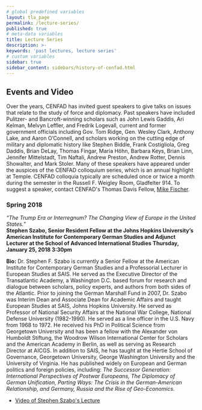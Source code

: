 ```yaml
---
# global predefined variables
layout: tla_page
permalink: /lecture-series/
published: true
# meta-data variables
title: Lecture Series
description: >- 
keywords: 'past lectures, lecture series'
# custom variables
sidebar: true
sidebar_content: sidebars/history-of-cenfad.html     
---
```

## Events and Video
Over the years, CENFAD has invited guest speakers to give talks on issues that relate to the study of force and diplomacy. Past speakers have included Pulitzer- and Bancroft-winning scholars such as John Lewis Gaddis, Ari Kelman, Melvyn Leffler, and Fredrik Logevall, current and former government officials including Gov. Tom Ridge, Gen. Wesley Clark, Anthony Lake, and Aaron O’Connell, and scholars working on the cutting edge of military and diplomatic history like Stephen Biddle, Frank Costigliola, Greg Daddis, Brian DeLay, Thomas Fingar, Maria Höhn, Barbara Keys, Brian Linn, Jennifer Mittelstadt, Tim Naftali, Andrew Preston, Andrew Rotter, Dennis Showalter, and Mark Stoler. Many of these speakers have appeared under the auspices of the CENFAD colloquium series, which is an annual highlight at Temple. CENFAD colloquia typically are scheduled once or twice a month during the semester in the Russell F. Weigley Room, Gladfelter 914. To suggest a speaker, contact CENFAD's Thomas Davis Fellow, [Mike Fischer](mailto:tuh29881@temple.edu).

### Spring 2018
_“The Trump Era or Interregnum? The Changing View of Europe in the United States.”_<br>
**Stephen Szabo, Senior Resident Fellow at the Johns Hopkins University’s American Institute for Contemporary German Studies and Adjunct Lecturer at the School of Advanced International Studies**
**Thursday, January 25, 2018 3:30pm**

**Bio:** Dr. Stephen F. Szabo is currently a Senior Fellow at the American Institute for Contemporary German Studies and a Professorial Lecturer in European Studies at SAIS. He served as the Executive Director of the Transatlantic Academy, a Washington D.C. based forum for research and dialogue between scholars, policy experts, and authors from both sides of the Atlantic. Prior to joining the German Marshall Fund in 2007, Dr. Szabo was Interim Dean and Associate Dean for Academic Affairs and taught European Studies at SAIS, Johns Hopkins University. He served as Professor of National Security Affairs at the National War College, National Defense University (1982-1990). He served as a line officer in the U.S. Navy from 1968 to 1972. He received his PhD in Political Science from Georgetown University and has been a fellow with the Alexander von Humboldt Stiftung, the Woodrow Wilson International Center for Scholars and the American Academy in Berlin, as well as serving as Research Director at AICGS. In addition to SAIS, he has taught at the Hertie School of Governance, Georgetown University, George Washington University and the University of Virginia. He has published widely on European and German politics and foreign policies, including: _The Successor Generation: International Perspectives of Postwar Europeans, The Diplomacy of German Unification, Parting Ways: The Crisis in the German-American Relationship, and Germany, Russia and the Rise of Geo-Economics._
- [Video of Stephen Szabo's Lecture](https://ensemble.temple.edu/Watch/Hb9m4ZRy)
